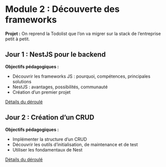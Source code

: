 # Module 2 : Découverte des frameworks

**Projet :** On reprend la Todolist que l’on va migrer sur la stack de l’entreprise petit à petit.

## Jour 1 : NestJS pour le backend

**Objectifs pédagogiques :**

- Découvrir les frameworks JS : pourquoi, compétences, principales solutions
- NestJS : avantages, possibilités, communauté
- Création d’un premier projet

[Détails du déroulé](./../Episodes/M2J1.md)

## Jour 2 : Création d’un CRUD

**Objectifs pédagogiques :**

- Implémenter la structure d’un CRUD
- Découvrir les outils d’initialisation, de maintenance et de test
- Utiliser les fondamentaux de Nest

[Détails du déroulé](./../Episodes/M2J2.md)